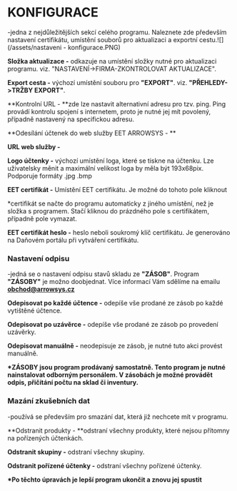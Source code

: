 # KONFIGURACE

-jedna z nejdůležitějších sekcí celého programu. Naleznete zde především nastavení certifikátu, umístění souborů pro aktualizaci a exportní cestu.![](/assets/nastaveni - konfigurace.PNG)

**Složka aktualizace -** odkazuje na umístění složky nutné pro aktualizaci programu. viz. "NASTAVENÍ-&gt;FIRMA-ZKONTROLOVAT AKTUALIZACE".

**Export cesta -** výchozí umístění souboru pro **"EXPORT"**. viz. **"PŘEHLEDY-&gt;TRŽBY EXPORT"**.

**Kontrolní URL - **zde lze nastavit alternativní adresu pro tzv. ping. Ping provádí kontrolu spojení s internetem, proto je nutné jej mít povolený, případně nastavený na specifickou adresu.

**Odesílání účtenek do web služby EET ARROWSYS - **

**URL web služby -**

**Logo účtenky -** výchozí umístění loga, které se tiskne na účtenku. Lze uživatelsky měnit a maximální velikost loga by měla být 193x68pix. Podporuje formáty .jpg .bmp

**EET certifikát -** Umístění EET certifikátu. Je možné do tohoto pole kliknout

\*certifikát se načte do programu automaticky z jiného umístění, než je složka s programem. Stačí kliknou do prázdného pole s certifikátem, případně pole vymazat.

**EET certifikát heslo -** heslo neboli soukromý klíč certifikátu. Je generováno na Daňovém portálu při vytváření certifikátu.

### Nastavení odpisu

-jedná se o nastavení odpisu stavů skladu ze **"ZÁSOB"**. Program **"ZÁSOBY"** je možno doobjednat. Více informací Vám sdělíme na emailu **obchod@arrowsys.cz**

**Odepisovat po každé účtence -** odepíše vše prodané ze zásob po každé vytištěné účtence.

**Odepisovat po uzávěrce -** odepíše vše prodané ze zásob po provedení uzávěrky.

**Odepisovat manuálně -** neodepisuje ze zásob, je nutné tuto akci provést manuálně.

**\*ZÁSOBY jsou program prodávaný samostatně. Tento program je nutné nainstalovat odborným personálem. V zásobách je možné provádět odpis, přičítání počtu na sklad či inventury.**

### Mazání zkušebních dat

-používá se především pro smazání dat, která již nechcete mít v programu.

**Odstranit produkty - **odstraní všechny produkty, které nejsou přítomny na pořízených účtenkách.

**Odstranit skupiny -** odstraní všechny skupiny.

**Odstranit pořízené účtenky -** odstraní všechny pořízené účtenky.

**\*Po těchto úpravách je lepší program ukončit a znovu jej spustit**

